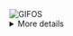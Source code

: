 <div align="justify">
<picture>
    <source media="(prefers-color-scheme: dark)" srcset="https://i.ibb.co/kDJkxs7/output-gif.gif">
    <source media="(prefers-color-scheme: light)" srcset="https://i.ibb.co/kDJkxs7/output-gif.gif">
    <img alt="GIFOS" src="https://i.ibb.co/kDJkxs7/output-gif.gif">
</picture>

<details>
<summary>More details</summary>

<ul>
    <il>Currently being a Svelte junky</il>
    <il>I love tailwindcss</il>
    <il>Firebase? Supabase</il>
    <il>Oh, and mongodb too</il>
</ul>
</details>
</div>
</div>
